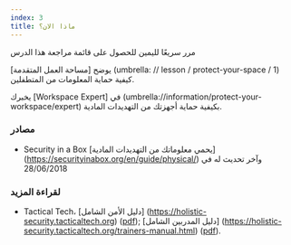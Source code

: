 ```yaml
---
index: 3
title: ماذا الان؟
---
```

مرر سريعًا لليمين للحصول على قائمة مراجعة هذا الدرس

يوضح [مساحة العمل المتقدمة] (umbrella: // lesson / protect-your-space / 1) كيفية حماية المعلومات من المتطفلين.

يخبرك [Workspace Expert] في (umbrella://information/protect-your-workspace/expert) بكيفية حماية أجهزتك من التهديدات المادية.

### مصادر

* Security in a Box  [يحمي معلوماتك من التهديدات المادية] 
(https://securityinabox.org/en/guide/physical/) وآخر تحديث له في 28/06/2018

### لقراءة المزيد

- Tactical Tech، [دليل الأمن الشامل] (https://holistic-security.tacticaltech.org) ([pdf](https://holistic-security.tacticaltech.org/downloads.html)); [دليل المدربين الشامل] (https://holistic-security.tacticaltech.org/trainers-manual.html) ([pdf](https://holistic-security.tacticaltech.org/ckeditor_assets/attachments/60/holisticsecurity_trainersmanual.pdf)).